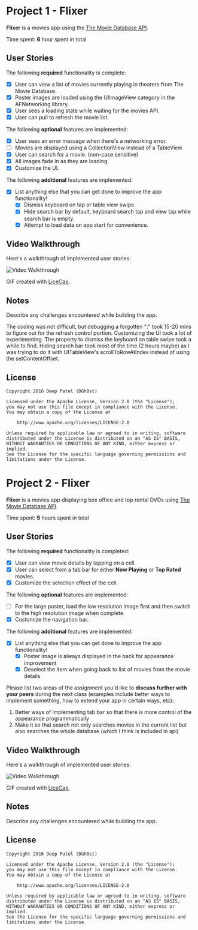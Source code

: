 # Project 1 - **Flixer**

**Flixer** is a movies app using the [The Movie Database API](http://docs.themoviedb.apiary.io/#).

Time spent: **6** hour spent in total

## User Stories

The following **required** functionality is complete:

- [x] User can view a list of movies currently playing in theaters from The Movie Database.
- [x] Poster images are loaded using the UIImageView category in the AFNetworking library.
- [x] User sees a loading state while waiting for the movies API.
- [x] User can pull to refresh the movie list.

The following **optional** features are implemented:

- [x] User sees an error message when there's a networking error.
- [ ] Movies are displayed using a CollectionView instead of a TableView.
- [x] User can search for a movie. (non-case sensitive)
- [x] All images fade in as they are loading.
- [x] Customize the UI.

The following **additional** features are implemented:

- [x] List anything else that you can get done to improve the app functionality!
    - [x] Dismiss keyboard on tap or table view swipe.
    - [x] Hide search bar by default, keyboard search tap and view tap while search bar is empty.
    - [x] Attempt to load data on app start for convenience.

## Video Walkthrough 

Here's a walkthrough of implemented user stories:

<img src='http://imgur.com/sGs8kx3.gif' title='Video Walkthrough' width='' alt='Video Walkthrough' />

GIF created with [LiceCap](http://www.cockos.com/licecap/).

## Notes

Describe any challenges encountered while building the app.

The coding was not difficult, but debugging a forgotten ":" took 15-20 mins to figure out for the refresh control portion. Customizing the UI took a lot of experimenting. The property to dismiss the keyboard on table swipe took a while to find. Hiding search bar took most of the time (2 hours maybe) as I was trying to do it with UITableView's scrollToRowAtIndex instead of using the setContentOffset.

## License

    Copyright 2016 Deep Patel (DGh0st)

    Licensed under the Apache License, Version 2.0 (the "License");
    you may not use this file except in compliance with the License.
    You may obtain a copy of the License at

        http://www.apache.org/licenses/LICENSE-2.0

    Unless required by applicable law or agreed to in writing, software
    distributed under the License is distributed on an "AS IS" BASIS,
    WITHOUT WARRANTIES OR CONDITIONS OF ANY KIND, either express or implied.
    See the License for the specific language governing permissions and
    limitations under the License.


# Project 2 - **Flixer**

**Flixer** is a movies app displaying box office and top rental DVDs using [The Movie Database API](http://docs.themoviedb.apiary.io/#).

Time spent: **5** hours spent in total

## User Stories

The following **required** functionality is completed:

- [x] User can view movie details by tapping on a cell.
- [x] User can select from a tab bar for either **Now Playing** or **Top Rated** movies.
- [x] Customize the selection effect of the cell.

The following **optional** features are implemented:

- [ ] For the large poster, load the low resolution image first and then switch to the high resolution image when complete.
- [x] Customize the navigation bar.

The following **additional** features are implemented:

- [x] List anything else that you can get done to improve the app functionality!
    - [x] Poster image is always displayed in the back for appearance improvement
    - [x] Deselect the item when going back to list of movies from the movie details

Please list two areas of the assignment you'd like to **discuss further with your peers** during the next class (examples include better ways to implement something, how to extend your app in certain ways, etc):

1. Better ways of implementing tab bar so that there is more control of the appearance programmatically
2. Make it so that search not only searches movies in the current list but also searches the whole database (which I think is included in api)

## Video Walkthrough 

Here's a walkthrough of implemented user stories:

<img src='http://imgur.com/KK0Lisc.gif' title='Video Walkthrough' width='' alt='Video Walkthrough' />

GIF created with [LiceCap](http://www.cockos.com/licecap/).

## Notes

Describe any challenges encountered while building the app.

## License

    Copyright 2016 Deep Patel (DGh0st)

    Licensed under the Apache License, Version 2.0 (the "License");
    you may not use this file except in compliance with the License.
    You may obtain a copy of the License at

        http://www.apache.org/licenses/LICENSE-2.0

    Unless required by applicable law or agreed to in writing, software
    distributed under the License is distributed on an "AS IS" BASIS,
    WITHOUT WARRANTIES OR CONDITIONS OF ANY KIND, either express or implied.
    See the License for the specific language governing permissions and
    limitations under the License.
